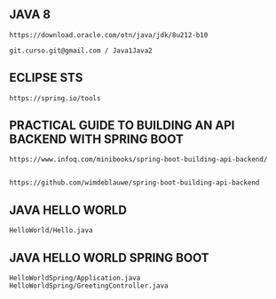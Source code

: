 

JAVA 8
------

	https://download.oracle.com/otn/java/jdk/8u212-b10

	git.curso.git@gmail.com / Java1Java2


ECLIPSE STS
-----------

	https://spring.io/tools

	

PRACTICAL GUIDE TO BUILDING AN API BACKEND WITH SPRING BOOT
-----------------------------------------------------------

	https://www.infoq.com/minibooks/spring-boot-building-api-backend/


	https://github.com/wimdeblauwe/spring-boot-building-api-backend



JAVA HELLO WORLD
----------------

	HelloWorld/Hello.java



JAVA HELLO WORLD SPRING BOOT
----------------------------

	HelloWorldSpring/Application.java
	HelloWorldSpring/GreetingController.java
